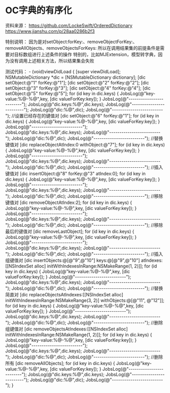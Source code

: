 #  OC字典的有序化
资料来源：
    https://github.com/LockeSwift/OrderedDictionary
    https://www.jianshu.com/p/28aa0286b2f3

特别说明：
    因为是对setObject:forKey:、removeObjectForKey:、removeAllObjects、removeObjectsForKeys:
    所以在调用结果集的前提条件是需要对目标数组进行上述条件的操作
    特别的，比如MJExtension，模型转字典，因为没有调用上述相关方法，所以结果集会失败

测试代码：
    - (void)viewDidLoad {
        [super viewDidLoad];
        NSMutableDictionary *dic = [NSMutableDictionary dictionary];
        [dic setObject:@"1" forKey:@"1"];
        [dic setObject:@"2" forKey:@"2"];
        [dic setObject:@"3" forKey:@"3"];
        [dic setObject:@"4" forKey:@"4"];
        [dic setObject:@"5" forKey:@"5"];
        for (id key in dic.keys) {
            JobsLog(@"key-value:%@-%@",key, [dic valueForKey:key]);
        }
        JobsLog(@"-------------------------");
        JobsLog(@"dic.keys:%@",dic.keys);
        JobsLog(@"-------------------------");
        JobsLog(@"dic:%@",dic);
        JobsLog(@"-------------------------");
        //设置已经存在的键值对
        [dic setObject:@"6" forKey:@"1"];
        for (id key in dic.keys) {
            JobsLog(@"key-value:%@-%@",key, [dic valueForKey:key]);
        }
        JobsLog(@"-------------------------");
        JobsLog(@"dic.keys:%@",dic.keys);
        JobsLog(@"-------------------------");
        JobsLog(@"dic:%@",dic);
        JobsLog(@"-------------------------");
        //替换键值对
        [dic replaceObjectAtIndex:0 withObject:@"7"];
        for (id key in dic.keys) {
            JobsLog(@"key-value:%@-%@",key, [dic valueForKey:key]);
        }
        JobsLog(@"-------------------------");
        JobsLog(@"dic.keys:%@",dic.keys);
        JobsLog(@"-------------------------");
        JobsLog(@"dic:%@",dic);
        JobsLog(@"-------------------------");
        //插入键值对
        [dic insertObject:@"8" forKey:@"3" atIndex:0];
        for (id key in dic.keys) {
            JobsLog(@"key-value:%@-%@",key, [dic valueForKey:key]);
        }
        JobsLog(@"-------------------------");
        JobsLog(@"dic.keys:%@",dic.keys);
        JobsLog(@"-------------------------");
        JobsLog(@"dic:%@",dic);
        JobsLog(@"-------------------------");
        //移除键值对
        [dic removeObjectAtIndex:2];
        for (id key in dic.keys) {
            JobsLog(@"key-value:%@-%@",key, [dic valueForKey:key]);
        }
        JobsLog(@"-------------------------");
        JobsLog(@"dic.keys:%@",dic.keys);
        JobsLog(@"-------------------------");
        JobsLog(@"dic:%@",dic);
        JobsLog(@"-------------------------");
        //移除最后的键值对
        [dic removeLastObject];
        for (id key in dic.keys) {
            JobsLog(@"key-value:%@-%@",key, [dic valueForKey:key]);
        }
        JobsLog(@"-------------------------");
        JobsLog(@"dic.keys:%@",dic.keys);
        JobsLog(@"-------------------------");
        JobsLog(@"dic:%@",dic);
        JobsLog(@"-------------------------");
        //插入组键值对
        [dic insertObjects:@[@"9",@"10"] keys:@[@"9",@"10"] atIndexes:[[NSIndexSet alloc] initWithIndexesInRange:NSMakeRange(1, 2)]];
        for (id key in dic.keys) {
            JobsLog(@"key-value:%@-%@",key, [dic valueForKey:key]);
        }
        JobsLog(@"-------------------------");
        JobsLog(@"dic.keys:%@",dic.keys);
        JobsLog(@"-------------------------");
        JobsLog(@"dic:%@",dic);
        JobsLog(@"-------------------------");
        //替换简直对
        [dic replaceObjectsAtIndexes:[[NSIndexSet alloc] initWithIndexesInRange:NSMakeRange(3, 2)] withObjects:@[@"11", @"12"]];
        for (id key in dic.keys) {
            JobsLog(@"key-value:%@-%@",key, [dic valueForKey:key]);
        }
        JobsLog(@"-------------------------");
        JobsLog(@"dic.keys:%@",dic.keys);
        JobsLog(@"-------------------------");
        JobsLog(@"dic:%@",dic);
        JobsLog(@"-------------------------");
        //删除组键值对
        [dic removeObjectsAtIndexes:[[NSIndexSet alloc] initWithIndexesInRange:NSMakeRange(1, 2)]];
        for (id key in dic.keys) {
            JobsLog(@"key-value:%@-%@",key, [dic valueForKey:key]);
        }
        JobsLog(@"-------------------------");
        JobsLog(@"dic.keys:%@",dic.keys);
        JobsLog(@"-------------------------");
        JobsLog(@"dic:%@",dic);
        JobsLog(@"-------------------------");
        //删除所有
        [dic removeAllObjects];
        for (id key in dic.keys) {
            JobsLog(@"key-value:%@-%@",key, [dic valueForKey:key]);
        }
        JobsLog(@"-------------------------");
        JobsLog(@"dic.keys:%@",dic.keys);
        JobsLog(@"-------------------------");
        JobsLog(@"dic:%@",dic);
        JobsLog(@"-------------------------");
    }
